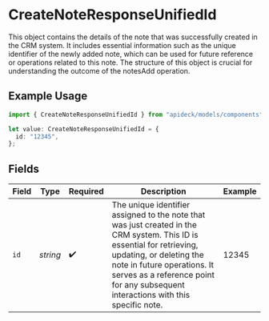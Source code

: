 # CreateNoteResponseUnifiedId

This object contains the details of the note that was successfully created in the CRM system. It includes essential information such as the unique identifier of the newly added note, which can be used for future reference or operations related to this note. The structure of this object is crucial for understanding the outcome of the notesAdd operation.

## Example Usage

```typescript
import { CreateNoteResponseUnifiedId } from "apideck/models/components";

let value: CreateNoteResponseUnifiedId = {
  id: "12345",
};
```

## Fields

| Field                                                                                                                                                                                                                                                                 | Type                                                                                                                                                                                                                                                                  | Required                                                                                                                                                                                                                                                              | Description                                                                                                                                                                                                                                                           | Example                                                                                                                                                                                                                                                               |
| --------------------------------------------------------------------------------------------------------------------------------------------------------------------------------------------------------------------------------------------------------------------- | --------------------------------------------------------------------------------------------------------------------------------------------------------------------------------------------------------------------------------------------------------------------- | --------------------------------------------------------------------------------------------------------------------------------------------------------------------------------------------------------------------------------------------------------------------- | --------------------------------------------------------------------------------------------------------------------------------------------------------------------------------------------------------------------------------------------------------------------- | --------------------------------------------------------------------------------------------------------------------------------------------------------------------------------------------------------------------------------------------------------------------- |
| `id`                                                                                                                                                                                                                                                                  | *string*                                                                                                                                                                                                                                                              | :heavy_check_mark:                                                                                                                                                                                                                                                    | The unique identifier assigned to the note that was just created in the CRM system. This ID is essential for retrieving, updating, or deleting the note in future operations. It serves as a reference point for any subsequent interactions with this specific note. | 12345                                                                                                                                                                                                                                                                 |